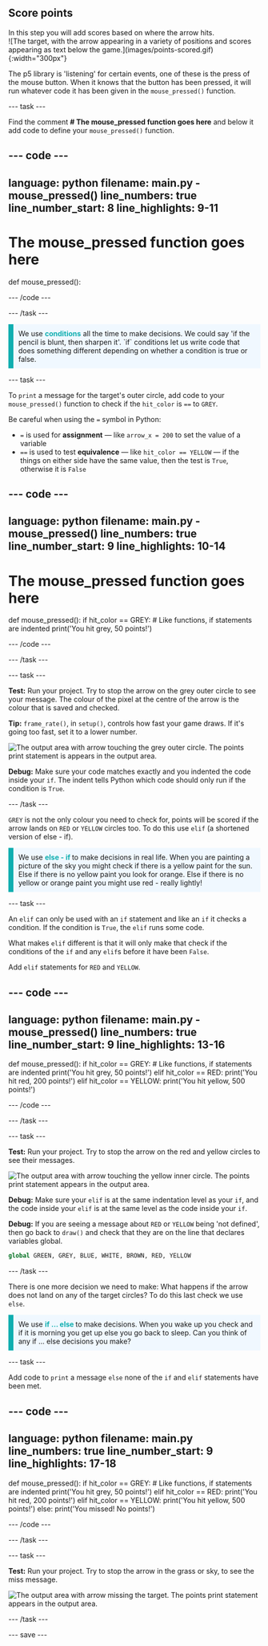## Score points

<div style="display: flex; flex-wrap: wrap">
<div style="flex-basis: 200px; flex-grow: 1; margin-right: 15px;">
In this step you will add scores based on where the arrow hits.
</div>
<div>
![The target, with the arrow appearing in a variety of positions and scores appearing as text below the game.](images/points-scored.gif){:width="300px"}
</div>
</div>


The p5 library is 'listening' for certain events, one of these is the press of the mouse button. When it knows that the button has been pressed, it will run whatever code it has been given in the `mouse_pressed()` function.

--- task ---

Find the comment **# The mouse_pressed function goes here** and below it add code to define your `mouse_pressed()` function. 

--- code ---
---
language: python
filename: main.py - mouse_pressed()
line_numbers: true
line_number_start: 8
line_highlights: 9-11
---
# The mouse_pressed function goes here
def mouse_pressed():


--- /code ---

--- /task ---

<p style="border-left: solid; border-width:10px; border-color: #0faeb0; background-color: aliceblue; padding: 10px;">
We use <span style="color: #0faeb0; font-weight: bold;"> conditions</span> all the time to make decisions. We could say 'if the pencil is blunt, then sharpen it'. `if` conditions let us write code that does something different depending on whether a condition is true or false.
</p>

--- task ---

To `print` a message for the target's outer circle, add code to your `mouse_pressed()` function to check if the `hit_color` is `==` to `GREY`. 

Be careful when using the `=` symbol in Python: 
 + `=` is used for **assignment** — like `arrow_x = 200` to set the value of a variable 
 + `==` is used to test **equivalence** — like `hit_color == YELLOW` — if the things on either side have the same value, then the test is `True`, otherwise it is `False`


--- code ---
---
language: python
filename: main.py - mouse_pressed()
line_numbers: true
line_number_start: 9
line_highlights: 10-14
---
# The mouse_pressed function goes here
def mouse_pressed():
  if hit_color == GREY:
    # Like functions, if statements are indented
    print('You hit grey, 50 points!')


--- /code ---

--- /task ---

--- task ---

**Test:** Run your project. Try to stop the arrow on the grey outer circle to see your message. The colour of the pixel at the centre of the arrow is the colour that is saved and checked. 

**Tip:** `frame_rate()`, in `setup()`, controls how fast your game draws. If it's going too fast, set it to a lower number. 

![The output area with arrow touching the grey outer circle. The points print statement is appears in the output area.](images/grey-points.png)

**Debug:** Make sure your code matches exactly and you indented the code inside your `if`. The indent tells Python which code should only run if the condition is `True`.

--- /task ---

`GREY` is not the only colour you need to check for, points will be scored if the arrow lands on `RED` or `YELLOW` circles too. To do this use `elif` (a shortened version of else - if). 

<p style="border-left: solid; border-width:10px; border-color: #0faeb0; background-color: aliceblue; padding: 10px;">
We use <span style="color: #0faeb0; font-weight: bold;"> else - if </span> to make decisions in real life. When you are painting a picture of the sky you might check if there is a yellow paint for the sun. Else if there is no yellow paint you look for orange. Else if there is no yellow or orange paint you might use red - really lightly!
</p>

--- task ---

An `elif` can only be used with an `if` statement and like an `if` it checks a condition. If the condition is `True`, the `elif` runs some code. 

What makes `elif` different is that it will only make that check if the conditions of the `if` and any `elif`s before it have been `False`.

Add `elif` statements for `RED` and `YELLOW`.

--- code ---
---
language: python
filename: main.py - mouse_pressed()
line_numbers: true
line_number_start: 9
line_highlights: 13-16
---
def mouse_pressed():
  if hit_color == GREY:
    # Like functions, if statements are indented
    print('You hit grey, 50 points!')
  elif hit_color == RED:
    print('You hit red, 200 points!')
  elif hit_color == YELLOW:
    print('You hit yellow, 500 points!')


--- /code ---

--- /task ---

--- task ---

**Test:** Run your project. Try to stop the arrow on the red and yellow circles to see their messages.

![The output area with arrow touching the yellow inner circle. The points print statement appears in the output area.](images/yellow-points.png)

**Debug:** Make sure your `elif` is at the same indentation level as your `if`, and the code inside your `elif` is at the same level as the code inside your `if`.

**Debug:** If you are seeing a message about `RED` or `YELLOW` being 'not defined', then go back to `draw()` and check that they are on the line that declares variables global.

```python
global GREEN, GREY, BLUE, WHITE, BROWN, RED, YELLOW
```

--- /task ---

There is one more decision we need to make: What happens if the arrow does not land on any of the target circles? To do this last check we use `else`.

<p style="border-left: solid; border-width:10px; border-color: #0faeb0; background-color: aliceblue; padding: 10px;">
We use <span style="color: #0faeb0; font-weight: bold;"> if … else </span> to make decisions. When you wake up you check and if it is morning you get up else you go back to sleep. Can you think of any if ... else decisions you make? 
</p>

--- task ---

Add code to `print` a message `else` none of the `if` and `elif` statements have been met.

--- code ---
---
language: python
filename: main.py
line_numbers: true
line_number_start: 9
line_highlights: 17-18
---
def mouse_pressed():
  if hit_color == GREY:
    # Like functions, if statements are indented
    print('You hit grey, 50 points!')
  elif hit_color == RED:
    print('You hit red, 200 points!')
  elif hit_color == YELLOW:
    print('You hit yellow, 500 points!')
  else:
    print('You missed! No points!')

--- /code ---

--- /task ---

--- task ---

**Test:** Run your project. Try to stop the arrow in the grass or sky, to see the miss message.

![The output area with arrow missing the target. The points print statement appears in the output area.](images/missed-points.png)

--- /task ---

--- save ---
